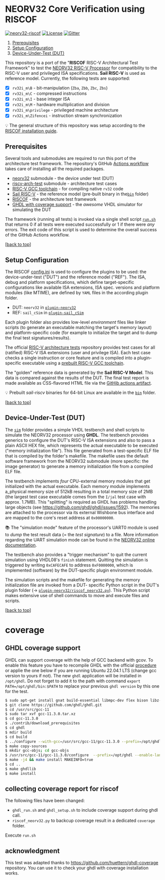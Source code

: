 # NEORV32 Core Verification using RISCOF

[![neorv32-riscof](https://img.shields.io/github/actions/workflow/status/stnolting/neorv32-riscof/main.yml?branch=main&longCache=true&style=flat-square&label=neorv32-riscof&logo=Github%20Actions&logoColor=fff)](https://github.com/stnolting/neorv32-riscof/actions/workflows/main.yml)
[![License](https://img.shields.io/github/license/stnolting/neorv32-riscof?longCache=true&style=flat-square&label=License)](https://github.com/stnolting/neorv32-riscof/blob/main/LICENSE)
[![Gitter](https://img.shields.io/badge/Chat-on%20gitter-4db797.svg?longCache=true&style=flat-square&logo=gitter&logoColor=e8ecef)](https://gitter.im/neorv32/community)

1. [Prerequisites](#Prerequisites)
2. [Setup Configuration](#Setup-Configuration)
3. [Device-Under-Test (DUT)](#Device-Under-Test-DUT)

This repository is a port of the "**RISCOF** RISC-V Architectural Test Framework" to test the
[NEORV32 RISC-V Processor](https://github.com/stnolting/neorv32) for compatibility to the RISC-V
user and privileged ISA specifications. **Sail RISC-V** is used as reference model.
Currently, the following tests are supported:

- [x] `rv32i_m\B` - bit-manipulation (`Zba`, `Zbb`, `Zbc`, `Zbs`)
- [x] `rv32i_m\C` - compressed instructions
- [x] `rv32i_m\I` - base integer ISA
- [x] `rv32i_m\M` - hardware multiplication and division
- [x] `rv32i_m\privilege` - privileged machine architecture
- [x] `rv32i_m\Zifencei` - instruction stream synchronization

:bulb: The general structure of this repository was setup according to the
[RISCOF installation guide](https://riscof.readthedocs.io/en/stable/installation.html).


## Prerequisites

Several tools and submodules are required to run this port of the architecture test framework. The repository's
GitHub [Actions workflow](https://github.com/stnolting/neorv32-riscof/blob/main/.github/workflows/main.yml)
takes care of installing all the required packages.

* [neorv32](https://github.com/stnolting/neorv32) submodule - the device under test (DUT)
* [riscv-arch-test](https://github.com/riscv-non-isa/riscv-arch-test) submodule - architecture test cases
* [RISC-V GCC toolchain](https://github.com/stnolting/riscv-gcc-prebuilt) - for compiling native `rv32` code
* [Sail RISC-V](https://github.com/riscv/sail-riscv) - the reference model (pre-built binary in the[`bin`](https://github.com/stnolting/neorv32-riscof/tree/main/bin) folder)
* [RISCOF](https://github.com/riscv-software-src/riscof) - the architecture test framework
* [GHDL with coverage support](https://github.com/ghdl/ghdl) - the _awesome_ VHDL simulator for simulating the DUT


The framework (running all tests) is invoked via a single shell script
[`run.sh`](https://github.com/stnolting/neorv32-riscof/blob/main/run.sh) that returns 0 if all tests were executed
successfully or 1 if there were _any_ errors. The exit code of this script is used to determine the overall success
of the GitHub Actions workflow.

[[back to top](#NEORV32-Core-Verification-using-RISCOF)]


## Setup Configuration

The RISCOF [config.ini](https://github.com/stnolting/neorv32-riscof/blob/main/config.ini) is used to configure
the plugins to be used: the device-under-test ("DUT") and the reference model ("REF").
The ISA, debug and platform specifications, which define target-specific configurations like available ISA
extensions, ISA spec. versions and platform modules (like MTIME), are defined by `YAML` files in the according
plugin folder.

* DUT: `neorv32` in [`plugin-neorv32`](https://github.com/stnolting/neorv32-riscof/tree/main/plugin-neorv32)
* REF: `sail_cSim` in [`plugin-sail_cSim`](https://github.com/stnolting/neorv32-riscof/tree/main/plugin-sail_cSim)

Each plugin folder also provides low-level _environment_ files like linker scripts (to generate an executable
matching the target's memory layout) and platform-specific code (for example to initialize the target and
to dump the final test signatures/results).

The official [RISC-V architecture tests](https://github.com/riscv-non-isa/riscv-arch-test) repository
provides test cases for all (ratified) RISC-V ISA extensions (user and privilege ISA). Each test case checks
a single instruction or core feature and is compiled into a plugin-specific executable
using a [prebuilt RISC-V GCC toolchain](https://github.com/stnolting/riscv-gcc-prebuilt).

The "golden" reference data is generated by the **Sail RISC-V Model**. This data is compared against the
results of the DUT. The final test report is made available as CSS-flavored HTML file via the
[GitHib actions artifact](https://github.com/stnolting/neorv32-riscof/actions).

:bulb: Prebuilt _sail-riscv_ binaries for 64-bit Linux are available in the
[`bin`](https://github.com/stnolting/neorv32-riscof/tree/main/bin) folder.

[[back to top](#NEORV32-Core-Verification-using-RISCOF)]


## Device-Under-Test (DUT)

The [`sim`](https://github.com/stnolting/neorv32-riscof/tree/main/sim) folder provides a simple VHDL testbench
and shell scripts to simulate the NEORV32 processor using **GHDL**. The testbench provides generics to configure the
DUT's RISC-V ISA extensions and also to pass a plain ASCII HEX file, which represents the actual executable
to be executed ("memory initialization file"). This file generated from a test-specific ELF file that is compiled
by the folder's makefile. The makefile uses the default software framework from the NEORV32 submodule (more
specific: the image generator) to generate a memory initialization file from a compiled ELF file.

The testbench implements _four_ CPU-external memory modules that get initialized with the actual
executable. Each memory module implements a_physical memory size of 512kB resulting in a total memory size of 2MB (the
largest test case executable comes from the `I/jal` test case with approx. 1.7MB). This "splitting" is required as GHDL has
problems handling large objects (see https://github.com/ghdl/ghdl/issues/1592). The memories are attached to the processor
via its external Wishbone bus interface and are mapped to the core's reset address at `0x00000000`.

:books: The "simulation mode" feature of the processor's UART0 module is used to _dump_ the test result data
(= the _test signature_) to a file. More information regarding the UART simulation mode can be found in the
[NEORV32 online documentation](https://stnolting.github.io/neorv32/).

The testbench also provides a "trigger mechanism" to quit the current simulation using VHDL08's `finish`
statement. Quitting the simulation is triggered by writing `0xCAFECAFE` to address `0xF0000000`, which
is implemented (software) by the DUT-specific plugin environment module.

The simulation scripts and the makefile for generating the memory initialization file are invoked from a DUT-
specific Python script in the DUT's plugin folder
(-> [`plugin-neorv32/riscof_neorv32.py`](https://github.com/stnolting/neorv32-riscof/blob/main/plugin-neorv32/riscof_neorv32.py)).
This Python script makes extensive use of shell commands to move and execute files and scripts.

[[back to top](#NEORV32-Core-Verification-using-RISCOF)]


# coverage
## GHDL coverage support
GHDL can support coverage with the help of GCC backend with gcov. 
To enable this feature you have to recompile GHDL with the official [procedure](https://ghdl.github.io/ghdl/development/building/GCC.html#build-gcc) or applie the one below if you are running Ubuntu 22.04.1 LTS (change gcc version to yours if not). The new `ghdl` application will be installed in `/opt/ghdl`. Do not forget to add it to the path with command `export PATH=/opt/ghdl/bin:$PATH` to replace your previous `ghdl version` by this one for the test.

```bash
$ sudo apt-get install gnat build-essential libmpc-dev flex bison libz-dev lcov gcc-11-source texinfo gcovr
$ git clone https://github.com/ghdl/ghdl.git
$ cd /usr/src/gcc-11
$ sudo tar xvf gcc-11.3.0.tar.xz 
$ cd gcc-11.3.0
$ ./contrib/download_prerequisites 
$ cd ghdl 
$ mdir build
$ cd build
$ ../configure --with-gcc=/usr/src/gcc-11/gcc-11.3.0 --prefix=/opt/ghdl
$ make copy-sources
$ mkdir gcc-objs; cd gcc-objs
$ /usr/src/gcc-11/gcc-11.3.0/configure  --prefix=/opt/ghdl --enable-languages=c,vhdl --disable-bootstrap --disable-lto --disable-multilib --disable-libssp --disable-libgomp --disable-libquadmath --enable-default-pie
$ make -j4 && make install MAKEINFO=true
$ cd ..
$ make ghdllib
$ make install
```

## collecting coverage report for riscof
The following files have been changed:
- `ghdl_run.sh` and `ghdl_setup.sh` to include coverage support during ghdl call.
- `riscof_neorv32.py` to backcup coverage result in a dedicated `coverage` folder.   

Execute `run.sh`

## acknowledgment
This test was adapted thanks to https://github.com/huettern/ghdl-coverage repository. You can use it to check your ghdl with coverage installation works.
